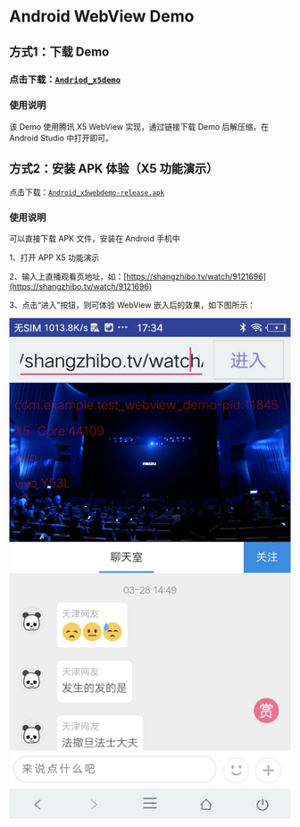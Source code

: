 # Android WebView Demo

## 方式1：下载 Demo

### 点击下载：[`Andriod_x5demo`](https://doc.shangzhibo.tv/DEMO/Andriod_x5demo.rar)

### 使用说明

该 Demo 使用腾讯 X5 WebView 实现，通过链接下载 Demo 后解压缩，在 Android Studio 中打开即可。

## 方式2：安装 APK 体验（X5 功能演示）

点击下载：[`Android_x5webdemo-release.apk`](http://shangzhibo-img.b0.upaiyun.com/DEMO/Android_x5webdemo-release.apk)

### 使用说明

可以直接下载 APK 文件，安装在 Android 手机中

1、打开 APP X5 功能演示

2、输入上直播观看页地址，如：[https://shangzhibo.tv/watch/9121696](https://shangzhibo.tv/watch/9121696)

3、点击“进入”按钮，则可体验 WebView 嵌入后的效果，如下图所示：

![](../.gitbook/assets/androidx5webview%20%281%29.png)

